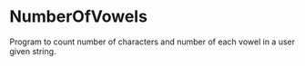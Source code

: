 # NumberOfVowels
Program to count number of characters and number of each vowel in a user given string.
